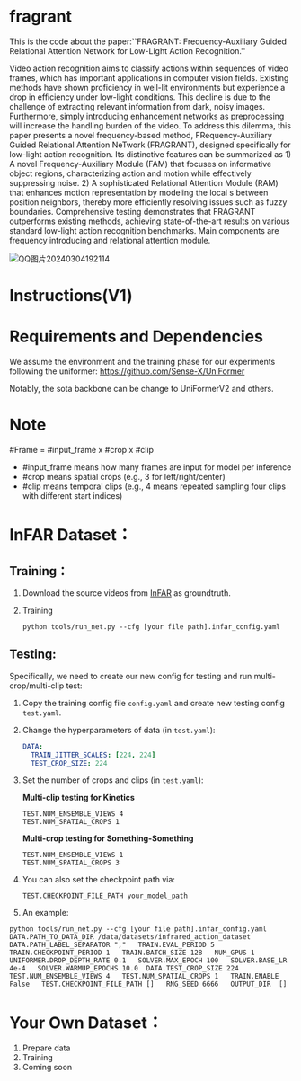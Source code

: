 # fragrant
This is the code about the paper:``FRAGRANT: Frequency-Auxiliary Guided Relational Attention Network for Low-Light Action Recognition.''

Video action recognition aims to classify actions within sequences of video frames, which has important applications in computer vision fields. Existing methods have shown proficiency in well-lit environments but experience a drop in efficiency under low-light conditions. This decline is due to the challenge of extracting relevant information from dark, noisy images. Furthermore, simply introducing enhancement networks as preprocessing will increase the handling burden of the video. To address this dilemma, this paper presents a novel frequency-based method, FRequency-Auxiliary Guided Relational Attention NeTwork (FRAGRANT), designed specifically for low-light action recognition. Its distinctive features can be summarized as 1) A novel Frequency-Auxiliary Module (FAM) that focuses on informative object regions, characterizing action and motion while effectively suppressing noise. 2) A sophisticated Relational Attention Module (RAM) that enhances motion representation by modeling the local s between position neighbors, thereby more efficiently resolving issues such as fuzzy boundaries. Comprehensive testing demonstrates that FRAGRANT outperforms existing methods, achieving state-of-the-art results on various standard low-light action recognition benchmarks. Main components are frequency introducing and relational attention module.

![QQ图片20240304192114](G:\论文\小论文\MTA2023\MTA0304\Fragrant\figures\QQ图片20240304192114.png)

# Instructions(V1)

# Requirements and Dependencies

We assume the environment and the training phase for our experiments following the uniformer: https://github.com/Sense-X/UniFormer

Notably, the sota backbone can be change to UniFormerV2 and others.



# Note

\#Frame = \#input_frame x \#crop x \#clip

- \#input_frame means how many frames are input for model per inference
- \#crop means spatial crops (e.g., 3 for left/right/center)
- \#clip means temporal clips (e.g., 4 means repeated sampling four clips with different start indices) 



# InFAR Dataset：

## Training：

1. Download the source videos from [InFAR](https://pdf.sciencedirectassets.com/271597/1-s2.0-S0925231216X00355/1-s2.0-S0925231216307044/main.pdf?X-Amz-Security-Token=IQoJb3JpZ2luX2VjEGUaCXVzLWVhc3QtMSJGMEQCIHD04Oozkk5poSSzJvQBiTa9CPNHbx5gnck%2FK5YYWKbGAiAa4nYPQuHt7eGSJA4X7Eyab6YtEdw%2FuOGf3nzlz14V%2FiqzBQhdEAUaDDA1OTAwMzU0Njg2NSIMLgANyHQugA6cyh8HKpAFPakk3qDQsADSHXUEwzexRUrhEmwI1u%2BbIGkkEBLNX5O1MHkXDu8HlCGmQJd6SvAeB%2FK0hANHOAgzlRx8G%2Bf3OM0Wz%2FgpL0DsQmGJkl0z21el0ZcdUXnOSViqNccrs8Jm%2BKjMCKD499Zt3t8%2FKDQt1W5J7mSRZwkSK3kHu6CatJUlpqsjmTYy4pSNl8FRFxLWMNSE227GhBjoZtw1NbJqbSGddb%2FYtfDqczR3sCtYkG7Yd6qBWIdMA2d2OPN1PDDZKMbwmAUXE1ukqi%2FX19p3InYvSMUem8uQu8uuq68BIDr%2F%2BruuF1NrgmZrosJQdo%2BayEfXcs2QzmIMJanRxs1a5dSPNIt%2BVc6LNQIbkBWKn%2FilfPFCv31Rq4v06iYNG2YIuWKdM3nQPaWiup9Y17QPILQUMePZ9o6Pqs98y3apob063gZ%2B9kx6S1xQev%2Ffv3M%2Fq0oDAjM7ISoIqqTS8G0Out5kodWPbArDxcjibsL6wlUUdwcGaMT0CIjeMhCFG62%2FF%2FGuYm2VoVQYGGA2rN0QLIN1fOKa9OBSqRe6pPOqr4KAkM7xck%2BC2OKPPgvN%2Fd16qGW36HXLmBMSLedkcbJThM6cIgsQ6jtfVuRvMZHT%2B0gJoNqGIVmK3DMCc3royLFrhYiWZR7dhZomxYhZ%2FWfsh8mIW5rESc%2B9SAp2lQr0B87TS9l%2Bb%2FMviBhzFsdQrAe0BxMeNfGdzeHU6bI2z4No5LZlC71RLA1fyy3Erb%2B2sD%2BlN%2Fj%2Bp6cfwnzDSuK5vNrut6p1utI8VANjQuyOkFeGd3eHy78df%2Fgs9DNSak6iy1CYvjxTiTR%2FESWyHultubj4tgQjcmr3RuLqgnxeZ2p2o62WVulDbP19asRlVdjDZz4wptGRrwY6sgEO02m%2BDXhlMQ3wM8r6757v9dKxc1YzH5DlsTg7dKmXldp36j%2BcRCK9chXMPPESB0B3HFgfqFZcV6b6rY1PXo%2BCChlDT6e39lgtKPrAGnpCGYzVipM9lEUmc5QqRZMkUH6PTW5Vr25VHGxgRgWRx%2B9I4ZGPmKn4tuD9lKZTadurWsJ5FvnSzx1NvyWzoF7aheIMYXkfgbLjj5U7Qayn68fFpzVGwybM8%2FkMlEdBoYYL8Vvi&X-Amz-Algorithm=AWS4-HMAC-SHA256&X-Amz-Date=20240303T124336Z&X-Amz-SignedHeaders=host&X-Amz-Expires=300&X-Amz-Credential=ASIAQ3PHCVTYTE3ZXTVZ%2F20240303%2Fus-east-1%2Fs3%2Faws4_request&X-Amz-Signature=98598933d0746d50b1c5f2d3f92ef92d647f25278a0225ded8ea9e3e25821715&hash=369e2f780d9e2172790af4a12b9a99674416a171fbd816729a00210cc681b517&host=68042c943591013ac2b2430a89b270f6af2c76d8dfd086a07176afe7c76c2c61&pii=S0925231216307044&tid=spdf-a3aea41e-d10e-470f-ae69-67361e819c80&sid=3a20627b30a4074cf2299a15856c0831fb4dgxrqa&type=client&tsoh=d3d3LnNjaWVuY2VkaXJlY3QuY29t&ua=0e155a510a5901555f56&rr=85e9b691db58f23c&cc=tw) as groundtruth.

2. Training

   ```
   python tools/run_net.py --cfg [your file path].infar_config.yaml 
   ```

## Testing:

Specifically, we need to create our new config for testing and run multi-crop/multi-clip test:

1. Copy the training config file `config.yaml` and create new testing config `test.yaml`.

2. Change the hyperparameters of data (in `test.yaml`):

   ```yaml
   DATA:
     TRAIN_JITTER_SCALES: [224, 224]
     TEST_CROP_SIZE: 224
   ```

3. Set the number of crops and clips (in `test.yaml`):

   **Multi-clip testing for Kinetics**

   ```shell
   TEST.NUM_ENSEMBLE_VIEWS 4
   TEST.NUM_SPATIAL_CROPS 1
   ```

   **Multi-crop testing for Something-Something**

   ```shell
   TEST.NUM_ENSEMBLE_VIEWS 1
   TEST.NUM_SPATIAL_CROPS 3
   ```

4. You can also set the checkpoint path via:

   ```shell
   TEST.CHECKPOINT_FILE_PATH your_model_path
   ```

5. An example:

```
python tools/run_net.py --cfg [your file path].infar_config.yaml DATA.PATH_TO_DATA_DIR /data/datasets/infrared_action_dataset   DATA.PATH_LABEL_SEPARATOR ","   TRAIN.EVAL_PERIOD 5   TRAIN.CHECKPOINT_PERIOD 1   TRAIN.BATCH_SIZE 128   NUM_GPUS 1  UNIFORMER.DROP_DEPTH_RATE 0.1   SOLVER.MAX_EPOCH 100   SOLVER.BASE_LR 4e-4   SOLVER.WARMUP_EPOCHS 10.0  DATA.TEST_CROP_SIZE 224   TEST.NUM_ENSEMBLE_VIEWS 4   TEST.NUM_SPATIAL_CROPS 1   TRAIN.ENABLE False   TEST.CHECKPOINT_FILE_PATH []   RNG_SEED 6666   OUTPUT_DIR  []
```



# Your Own Dataset：

1. Prepare data
2. Training
3. Coming soon